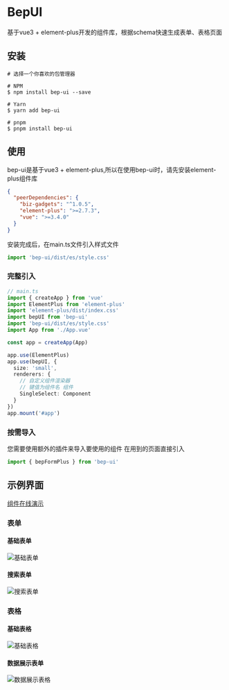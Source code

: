 # BepUI

基于vue3 + element-plus开发的组件库，根据schema快速生成表单、表格页面

## 安装

```shell
# 选择一个你喜欢的包管理器

# NPM
$ npm install bep-ui --save

# Yarn
$ yarn add bep-ui

# pnpm
$ pnpm install bep-ui
```

## 使用

bep-ui是基于vue3 + element-plus,所以在使用bep-ui时，请先安装element-plus组件库

```json
{
  "peerDependencies": {
    "biz-gadgets": "^1.0.5",
    "element-plus": ">=2.7.3",
    "vue": ">=3.4.0"
  }
}
```

安装完成后，在main.ts文件引入样式文件

```typescript
import 'bep-ui/dist/es/style.css'
```

### 完整引入

```typescript
// main.ts
import { createApp } from 'vue'
import ElementPlus from 'element-plus'
import 'element-plus/dist/index.css'
import bepUI from 'bep-ui'
import 'bep-ui/dist/es/style.css'
import App from './App.vue'

const app = createApp(App)

app.use(ElementPlus)
app.use(bepUI, {
  size: 'small',
  renderers: {
    // 自定义组件渲染器
    // 键值为组件名 组件
    SingleSelect: Component
  }
})
app.mount('#app')
```

### 按需导入

您需要使用额外的插件来导入要使用的组件
在用到的页面直接引入

```typescript
import { bepFormPlus } from 'bep-ui'
```

## 示例界面

[组件在线演示](https://fernabby.github.io/vue-demo/#/examples/form/base)

### 表单

#### 基础表单

![基础表单](https://cdn.nlark.com/yuque/0/2024/png/284550/1719284366949-f518a32e-0f2f-4665-b434-0047c196b5eb.png?x-oss-process=image%2Fformat%2Cwebp)

#### 搜索表单

![搜索表单](https://cdn.nlark.com/yuque/0/2024/png/284550/1719284367098-c5ef67b2-667e-4ba7-bfe4-e75b2dfb8466.png?x-oss-process=image%2Fformat%2Cwebp)

### 表格

#### 基础表格

![基础表格](https://cdn.nlark.com/yuque/0/2024/png/284550/1719284367222-1813daad-047b-486b-ab3f-99f33dc5ab0d.png?x-oss-process=image%2Fformat%2Cwebp%2Fresize%2Cw_1205%2Climit_0)

#### 数据展示表单

![数据展示表格](https://cdn.nlark.com/yuque/0/2024/png/284550/1719284367216-195fb3a2-f8f5-4485-9eab-b0dd137fc3b9.png?x-oss-process=image%2Fformat%2Cwebp%2Fresize%2Cw_1208%2Climit_0)
